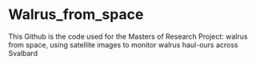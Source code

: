 # Walrus_from_space
This Github is the code used for the Masters of Research Project: walrus from space, using satellite images to monitor walrus haul-ours across Svalbard
